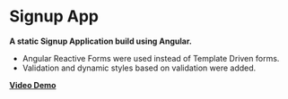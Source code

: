 # Signup App

**A static Signup Application build using Angular.**

- Angular Reactive Forms were used instead of Template Driven forms.
- Validation and dynamic styles based on validation were added.

**[Video Demo](https://www.loom.com/share/5b92f715baca47869323931143efc26b)**
